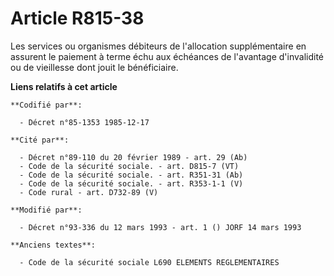 # Article R815-38

Les services ou organismes débiteurs de l'allocation supplémentaire en assurent le paiement à terme échu aux échéances de
l'avantage d'invalidité ou de vieillesse dont jouit le bénéficiaire.

**Liens relatifs à cet article**

	**Codifié par**:

	  - Décret n°85-1353 1985-12-17

	**Cité par**:

	  - Décret n°89-110 du 20 février 1989 - art. 29 (Ab)
	  - Code de la sécurité sociale. - art. D815-7 (VT)
	  - Code de la sécurité sociale. - art. R351-31 (Ab)
	  - Code de la sécurité sociale. - art. R353-1-1 (V)
	  - Code rural - art. D732-89 (V)

	**Modifié par**:

	  - Décret n°93-336 du 12 mars 1993 - art. 1 () JORF 14 mars 1993

	**Anciens textes**:

	  - Code de la sécurité sociale L690 ELEMENTS REGLEMENTAIRES
